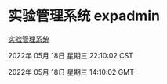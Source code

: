 # 实验管理系统 expadmin
[实验管理系统](http://59.174.27.92:56808/expadmin-782313d2-e1b1-4ea7-932e-3a55e6a1a4d0/)

2022年 05月 18日 星期三 22:10:02 CST

2022年 05月 18日 星期三 14:10:02 GMT
